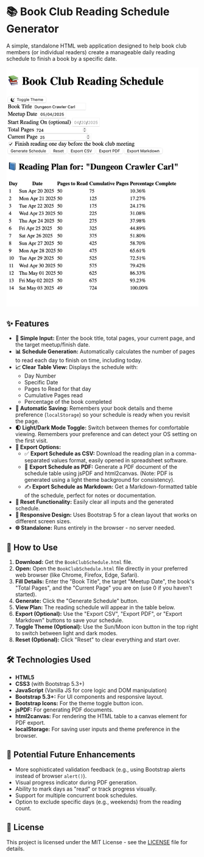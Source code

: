# 📚 Book Club Reading Schedule Generator

A simple, standalone HTML web application designed to help book club members (or individual readers) create a manageable daily reading schedule to finish a book by a specific date.

![App Screenshot](screenshot.png)
<!--*(Suggestion: Replace `placeholder.png` with an actual screenshot of the app)*-->

## ✨ Features

*   **📅 Simple Input:** Enter the book title, total pages, your current page, and the target meetup/finish date.
*   **📊 Schedule Generation:** Automatically calculates the number of pages to read each day to finish on time, including today.
*   **📈 Clear Table View:** Displays the schedule with:
    *   Day Number
    *   Specific Date
    *   Pages to Read for that day
    *   Cumulative Pages read
    *   Percentage of the book completed
*   **💾 Automatic Saving:** Remembers your book details and theme preference (`localStorage`) so your schedule is ready when you revisit the page.
*   **🌓 Light/Dark Mode Toggle:** Switch between themes for comfortable viewing. Remembers your preference and can detect your OS setting on the first visit.
*   **🚀 Export Options:**
    *   ✅ **Export Schedule as CSV:** Download the reading plan in a comma-separated values format, easily opened in spreadsheet software.
    *   📄 **Export Schedule as PDF:** Generate a PDF document of the schedule table using jsPDF and html2canvas. (Note: PDF is generated using a light theme background for consistency).
    *   ✍️ **Export Schedule as Markdown:** Get a Markdown-formatted table of the schedule, perfect for notes or documentation.
*   **🔄 Reset Functionality:** Easily clear all inputs and the generated schedule.
*   **📱 Responsive Design:** Uses Bootstrap 5 for a clean layout that works on different screen sizes.
*   **🌐 Standalone:** Runs entirely in the browser - no server needed.

## 🚀 How to Use

1.  **Download:** Get the `BookClubSchedule.html` file.
2.  **Open:** Open the `BookClubSchedule.html` file directly in your preferred web browser (like Chrome, Firefox, Edge, Safari).
3.  **Fill Details:** Enter the "Book Title", the target "Meetup Date", the book's "Total Pages", and the "Current Page" you are on (use 0 if you haven't started).
4.  **Generate:** Click the "Generate Schedule" button.
5.  **View Plan:** The reading schedule will appear in the table below.
6.  **Export (Optional):** Use the "Export CSV", "Export PDF", or "Export Markdown" buttons to save your schedule.
7.  **Toggle Theme (Optional):** Use the Sun/Moon icon button in the top right to switch between light and dark modes.
8.  **Reset (Optional):** Click "Reset" to clear everything and start over.

## 🛠️ Technologies Used

*   **HTML5**
*   **CSS3** (with Bootstrap 5.3+)
*   **JavaScript** (Vanilla JS for core logic and DOM manipulation)
*   **Bootstrap 5.3+:** For UI components and responsive layout.
*   **Bootstrap Icons:** For the theme toggle button icon.
*   **jsPDF:** For generating PDF documents.
*   **html2canvas:** For rendering the HTML table to a canvas element for PDF export.
*   **localStorage:** For saving user inputs and theme preference in the browser.

## 🔮 Potential Future Enhancements

*   More sophisticated validation feedback (e.g., using Bootstrap alerts instead of browser `alert()`).
*   Visual progress indicator during PDF generation.
*   Ability to mark days as "read" or track progress visually.
*   Support for multiple concurrent book schedules.
*   Option to exclude specific days (e.g., weekends) from the reading count.

## 📄 License

This project is licensed under the MIT License - see the [LICENSE](LICENSE) file for details.